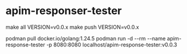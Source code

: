 # apim-responser-tester

make all VERSION=v0.0.x
make push VERSION=v0.0.x

podman pull docker.io/golang:1.24.5
podman run -d --rm --name apim-response-tester -p 8080:8080 localhost/apim-response-tester:v0.0.3

